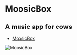 # MoosicBox

## A music app for cows

- [MoosicBox](https://github.com/MoosicBox/MoosicBox)

![MoosicBox](https://github.com/MoosicBox/Files/blob/master/animation.gif?raw=true)
